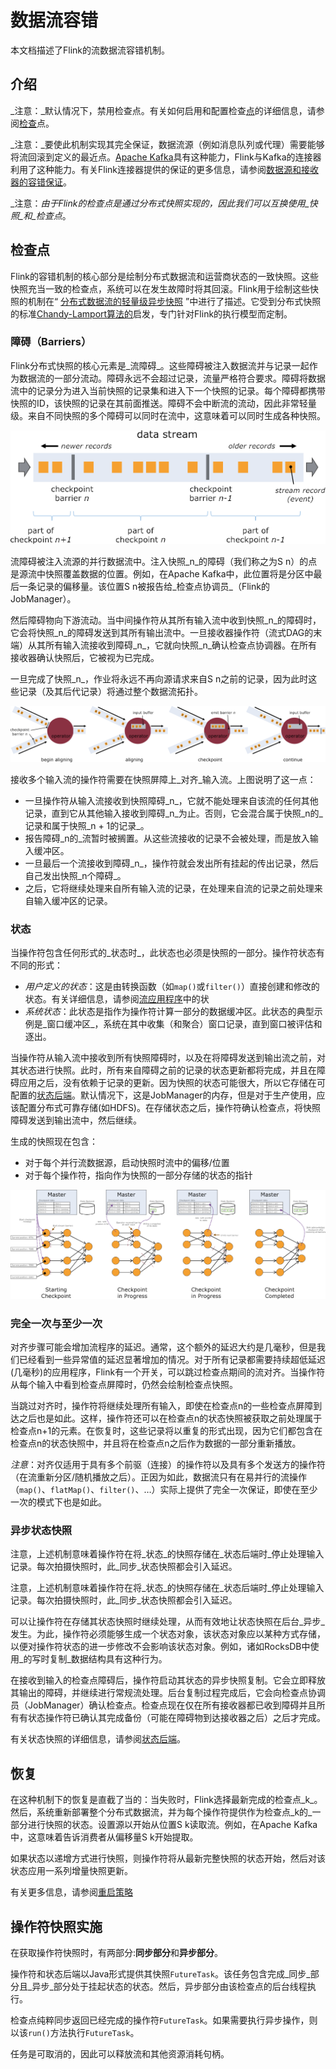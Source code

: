 # 数据流容错

本文档描述了Flink的流数据流容错机制。

## 介绍

_注意：_默认情况下，禁用检查点。有关如何启用和配置检查[点](https://ci.apache.org/projects/flink/flink-docs-release-1.7/dev/stream/state/checkpointing.html)的详细信息，请参阅[检查](https://ci.apache.org/projects/flink/flink-docs-release-1.7/dev/stream/state/checkpointing.html)点。

_注意：_要使此机制实现其完全保证，数据流源（例如消息队列或代理）需要能够将流回滚到定义的最近点。[Apache Kafka](http://kafka.apache.org/)具有这种能力，Flink与Kafka的连接器利用了这种能力。有关Flink连接器提供的保证的更多信息，请参阅[数据源和接收器的容错保证](https://ci.apache.org/projects/flink/flink-docs-release-1.7/dev/connectors/guarantees.html)。

_注意：_由于Flink的检查点是通过分布式快照实现的，因此我们可以互换使用_快照_和_检查点_。

## 检查点

Flink的容错机制的核心部分是绘制分布式数据流和运营商状态的一致快照。这些快照充当一致的检查点，系统可以在发生故障时将其回滚。Flink用于绘制这些快照的机制在“ [分布式数据流的轻量级异步快照](http://arxiv.org/abs/1506.08603) ”中进行了描述。它受到分布式快照的标准[Chandy-Lamport算法的](http://research.microsoft.com/en-us/um/people/lamport/pubs/chandy.pdf)启发，专门针对Flink的执行模型而定制。

### 障碍（Barriers）

Flink分布式快照的核心元素是_流障碍_。这些障碍被注入数据流并与记录一起作为数据流的一部分流动。障碍永远不会超过记录，流量严格符合要求。障碍将数据流中的记录分为进入当前快照的记录集和进入下一个快照的记录。每个障碍都携带快照的ID，该快照的记录在其前面推送。障碍不会中断流的流动，因此非常轻量级。来自不同快照的多个障碍可以同时在流中，这意味着可以同时生成各种快照。

![](../.gitbook/assets/image%20%2826%29.png)

流障碍被注入流源的并行数据流中。注入快照_n_的障碍（我们称之为S n）的点是源流中快照覆盖数据的位置。例如，在Apache Kafka中，此位置将是分区中最后一条记录的偏移量。该位置S n被报告给_检查点协调员_（Flink的JobManager）。

然后障碍物向下游流动。当中间操作符从其所有输入流中收到快照_n_的障碍时，它会将快照_n_的障碍发送到其所有输出流中。一旦接收器操作符（流式DAG的末端）从其所有输入流接收到障碍_n_，它就向快照_n_确认检查点协调器。在所有接收器确认快照后，它被视为已完成。

一旦完成了快照_n_，作业将永远不再向源请求来自S n之前的记录，因为此时这些记录（及其后代记录）将通过整个数据流拓扑。

![](../.gitbook/assets/image%20%288%29.png)

接收多个输入流的操作符需要在快照屏障上_对齐_输入流。上图说明了这一点：

* 一旦操作符从输入流接收到快照障碍_n_，它就不能处理来自该流的任何其他记录，直到它从其他输入接收到障碍_n_为止。否则，它会混合属于快照_n的_记录和属于快照_n + 1的记录_。
* 报告障碍_n的_流暂时被搁置。从这些流接收的记录不会被处理，而是放入输入缓冲区。
* 一旦最后一个流接收到障碍_n_，操作符就会发出所有挂起的传出记录，然后自己发出快照_n个障碍_。
* 之后，它将继续处理来自所有输入流的记录，在处理来自流的记录之前处理来自输入缓冲区的记录。

### 状态

当操作符包含任何形式的_状态时_，此状态也必须是快照的一部分。操作符状态有不同的形式：

* _用户定义的状态_：这是由转换函数（如`map()`或`filter()`）直接创建和修改的状态。有关详细信息，请参阅[流应用程序](https://ci.apache.org/projects/flink/flink-docs-release-1.7/dev/stream/state/index.html)中的状
* _系统状态_：此状态是指作为操作符计算一部分的数据缓冲区。此状态的典型示例是_窗口缓冲区_，系统在其中收集（和聚合）窗口记录，直到窗口被评估和逐出。

当操作符从输入流中接收到所有快照障碍时，以及在将障碍发送到输出流之前，对其状态进行快照。此时，所有来自障碍之前的记录的状态更新都将完成，并且在障碍应用之后，没有依赖于记录的更新。因为快照的状态可能很大，所以它存储在可配置的[状态后端](https://ci.apache.org/projects/flink/flink-docs-release-1.7/ops/state/state_backends.html)。默认情况下，这是JobManager的内存，但是对于生产使用，应该配置分布式可靠存储\(如HDFS\)。在存储状态之后，操作符确认检查点，将快照障碍发送到输出流中，然后继续。

生成的快照现在包含：

* 对于每个并行流数据源，启动快照时流中的偏移/位置
* 对于每个操作符，指向作为快照的一部分存储的状态的指针

![](../.gitbook/assets/image%20%2820%29.png)

### 完全一次与至少一次

对齐步骤可能会增加流程序的延迟。通常，这个额外的延迟大约是几毫秒，但是我们已经看到一些异常值的延迟显著增加的情况。对于所有记录都需要持续超低延迟\(几毫秒\)的应用程序，Flink有一个开关，可以跳过检查点期间的流对齐。当操作符从每个输入中看到检查点屏障时，仍然会绘制检查点快照。

当跳过对齐时，操作符将继续处理所有输入，即使在检查点n的一些检查点屏障到达之后也是如此。这样，操作符还可以在检查点n的状态快照被获取之前处理属于检查点n+1的元素。在恢复时，这些记录将以重复的形式出现，因为它们都包含在检查点n的状态快照中，并且将在检查点n之后作为数据的一部分重新播放。

_注意_：对齐仅适用于具有多个前驱（连接）的操作符以及具有多个发送方的操作符（在流重新分区/随机播放之后）。正因为如此，数据流只有在易并行的流操作（`map()`、`flatMap()`、`filter()`、…）实际上提供了完全一次保证，即使在至少一次的模式下也是如此。

### 异步状态快照

注意，上述机制意味着操作符在将_状态_的快照存储在_状态后端时_停止处理输入记录。每次拍摄快照时，此_同步_状态快照都会引入延迟。

注意，上述机制意味着操作符在将_状态_的快照存储在_状态后端时_停止处理输入记录。每次拍摄快照时，此_同步_状态快照都会引入延迟。

可以让操作符在存储其状态快照时继续处理，从而有效地让状态快照在后台_异步_发生。为此，操作符必须能够生成一个状态对象，该状态对象应以某种方式存储，以便对操作符状态的进一步修改不会影响该状态对象。例如，诸如RocksDB中使用_的写时复制_数据结构具有这种行为。

在接收到输入的检查点障碍后，操作符启动其状态的异步快照复制。它会立即释放其输出的障碍，并继续进行常规流处理。后台复制过程完成后，它会向检查点协调员（JobManager）确认检查点。检查点现在仅在所有接收器都已收到障碍并且所有有状态操作符已确认其完成备份（可能在障碍物到达接收器之后）之后才完成。

有关状态快照的详细信息，请参阅[状态后端](https://ci.apache.org/projects/flink/flink-docs-release-1.7/ops/state/state_backends.html)。

## 恢复

在这种机制下的恢复是直截了当的：当失败时，Flink选择最新完成的检查点_k_。然后，系统重新部署整个分布式数据流，并为每个操作符提供作为检查点_k的_一部分进行快照的状态。设置源以开始从位置S k读取流。例如，在Apache Kafka中，这意味着告诉消费者从偏移量S k开始提取。

如果状态以递增方式进行快照，则操作符将从最新完整快照的状态开始，然后对该状态应用一系列增量快照更新。

有关更多信息，请参阅[重启策略](https://ci.apache.org/projects/flink/flink-docs-release-1.7/dev/restart_strategies.html)

## 操作符快照实施

在获取操作符快照时，有两部分:**同步部分**和**异步部分**。

操作符和状态后端以Java形式提供其快照`FutureTask`。该任务包含完成_同步_部分且_异步_部分处于挂起状态的状态。然后，异步部分由该检查点的后台线程执行。

检查点纯粹同步返回已经完成的操作符`FutureTask`。如果需要执行异步操作，则以该`run()`方法执行`FutureTask`。

任务是可取消的，因此可以释放流和其他资源消耗句柄。


